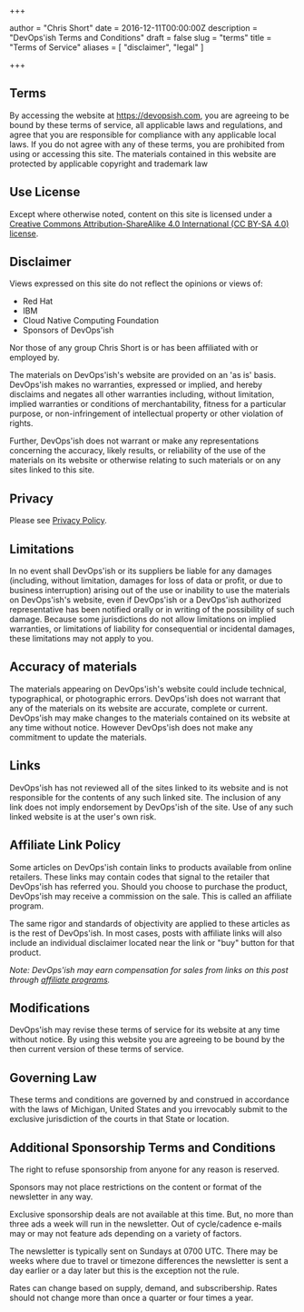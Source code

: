+++

author = "Chris Short"
date = 2016-12-11T00:00:00Z
description = "DevOps'ish Terms and Conditions"
draft = false
slug = "terms"
title = "Terms of Service"
aliases = [
    "disclaimer",
    "legal"
]

+++

## Terms

By accessing the website at <https://devopsish.com>, you are agreeing to be bound by these terms of service, all applicable laws and regulations, and agree that you are responsible for compliance with any applicable local laws. If you do not agree with any of these terms, you are prohibited from using or accessing this site. The materials contained in this website are protected by applicable copyright and trademark law

## Use License

Except where otherwise noted, content on this site is licensed under a [Creative Commons Attribution-ShareAlike 4.0 International (CC BY-SA 4.0) license](/copyright/).

## Disclaimer

Views expressed on this site do not reflect the opinions or views of:

* Red Hat
* IBM
* Cloud Native Computing Foundation
* Sponsors of DevOps'ish

Nor those of any group Chris Short is or has been affiliated with or employed by.

The materials on DevOps'ish's website are provided on an 'as is' basis. DevOps'ish makes no warranties, expressed or implied, and hereby disclaims and negates all other warranties including, without limitation, implied warranties or conditions of merchantability, fitness for a particular purpose, or non-infringement of intellectual property or other violation of rights.

Further, DevOps'ish does not warrant or make any representations concerning the accuracy, likely results, or reliability of the use of the materials on its website or otherwise relating to such materials or on any sites linked to this site.

## Privacy

Please see [Privacy Policy](/privacy/).

## Limitations

In no event shall DevOps'ish or its suppliers be liable for any damages (including, without limitation, damages for loss of data or profit, or due to business interruption) arising out of the use or inability to use the materials on DevOps'ish's website, even if DevOps'ish or a DevOps'ish authorized representative has been notified orally or in writing of the possibility of such damage. Because some jurisdictions do not allow limitations on implied warranties, or limitations of liability for consequential or incidental damages, these limitations may not apply to you.

## Accuracy of materials

The materials appearing on DevOps'ish's website could include technical, typographical, or photographic errors. DevOps'ish does not warrant that any of the materials on its website are accurate, complete or current. DevOps'ish may make changes to the materials contained on its website at any time without notice. However DevOps'ish does not make any commitment to update the materials.

## Links

DevOps'ish has not reviewed all of the sites linked to its website and is not responsible for the contents of any such linked site. The inclusion of any link does not imply endorsement by DevOps'ish of the site. Use of any such linked website is at the user's own risk.

## Affiliate Link Policy

Some articles on DevOps'ish contain links to products available from online retailers. These links may contain codes that signal to the retailer that DevOps'ish has referred you. Should you choose to purchase the product, DevOps'ish may receive a commission on the sale. This is called an affiliate program.

The same rigor and standards of objectivity are applied to these articles as is the rest of DevOps'ish. In most cases, posts with affiliate links will also include an individual disclaimer located near the link or "buy" button for that product.

*Note: DevOps'ish may earn compensation for sales from links on this post through [affiliate programs](/terms/).*

## Modifications

DevOps'ish may revise these terms of service for its website at any time without notice. By using this website you are agreeing to be bound by the then current version of these terms of service.

## Governing Law

These terms and conditions are governed by and construed in accordance with the laws of Michigan, United States and you irrevocably submit to the exclusive jurisdiction of the courts in that State or location.

## Additional Sponsorship Terms and Conditions

The right to refuse sponsorship from anyone for any reason is reserved.

Sponsors may not place restrictions on the content or format of the newsletter in any way.

Exclusive sponsorship deals are not available at this time. But, no more than three ads a week will run in the newsletter. Out of cycle/cadence e-mails may or may not feature ads depending on a variety of factors.

The newsletter is typically sent on Sundays at 0700 UTC. There may be weeks where due to travel or timezone differences the newsletter is sent a day earlier or a day later but this is the exception not the rule.

Rates can change based on supply, demand, and subscribership. Rates should not change more than once a quarter or four times a year.
